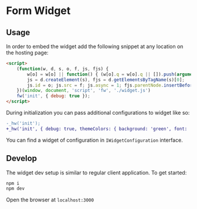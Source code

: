 # Form Widget

## Usage

In order to embed the widget add the following snippet at any location on the hosting page:

```html
<script>
    (function(w, d, s, o, f, js, fjs) {
        w[o] = w[o] || function() { (w[o].q = w[o].q || []).push(arguments) };
        js = d.createElement(s), fjs = d.getElementsByTagName(s)[0];
        js.id = o; js.src = f; js.async = 1; fjs.parentNode.insertBefore(js, fjs);
    })(window, document, 'script', 'fw', './widget.js')
    fw('init', { debug: true });
</script>
```

During initialization you can pass additional configurations to widget like so:

```diff
-_hw('init');
+_hw('init', { debug: true, themeColors: { background: 'green', font: 'red', button: 'purple' } });
```

You can find a widget of configuration in `IWidgetConfiguration` interface.

## Develop

The widget dev setup is similar to regular client application. To get started:

```bash
npm i
npm dev
```

Open the browser at `localhost:3000`
